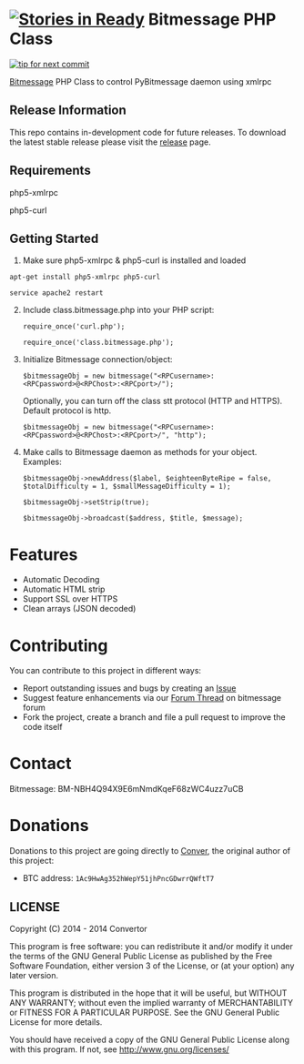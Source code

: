 [![Stories in Ready](https://badge.waffle.io/Conver/class.bitmessage.php.png?label=ready&title=Ready)](https://waffle.io/Conver/class.bitmessage.php)
Bitmessage PHP Class
====================

[![tip for next commit](http://prime4commit.com/projects/112.svg)](http://prime4commit.com/projects/112)

[Bitmessage](https://bitmessage.org/) PHP Class to control PyBitmessage daemon using xmlrpc


Release Information
---------------
This repo contains in-development code for future releases. To download the
latest stable release please visit the [release](https://github.com/Conver/class.bitmessage.php/releases) page.


Requirements
---------------
php5-xmlrpc

php5-curl

Getting Started
---------------
1. Make sure php5-xmlrpc & php5-curl is installed and loaded
    
  `apt-get install php5-xmlrpc php5-curl`

  `service apache2 restart`

2. Include class.bitmessage.php into your PHP script:

	`require_once('curl.php');`
	
	`require_once('class.bitmessage.php');`
    
3. Initialize Bitmessage connection/object:

	`$bitmessageObj = new bitmessage("<RPCusername>:<RPCpassword>@<RPChost>:<RPCport>/");`

	Optionally, you can turn off the class stt protocol (HTTP and HTTPS). Default  protocol is http.

	`$bitmessageObj = new bitmessage("<RPCusername>:<RPCpassword>@<RPChost>:<RPCport>/", "http");`
    
4. Make calls to Bitmessage daemon as methods for your object. Examples:

    `$bitmessageObj->newAddress($label, $eighteenByteRipe = false, $totalDifficulty = 1, $smallMessageDifficulty = 1);`
    
    `$bitmessageObj->setStrip(true);`
    
    `$bitmessageObj->broadcast($address, $title, $message);`
    
Features
========

* Automatic Decoding
* Automatic HTML strip
* Support SSL over HTTPS
* Clean arrays (JSON decoded)

    
Contributing
============

You can contribute to this project in different ways:

* Report outstanding issues and bugs by creating an [Issue](https://github.com/Conver/class.bitmessage.php/issues/new)
* Suggest feature enhancements via our [Forum Thread](https://bitmessage.org/forum) on bitmessage forum
* Fork the project, create a branch and file a pull request to improve the code itself

Contact
=======

Bitmessage: BM-NBH4Q94X9E6mNmdKqeF68zWC4uzz7uCB

Donations
=========

Donations to this project are going directly to [Conver](https://github.com/Conver), the original author of this project:

* BTC address: `1Ac9HwAg352hWepY51jhPncGDwrrQWftT7`


LICENSE
---------------
Copyright (C) 2014 - 2014  Convertor

This program is free software: you can redistribute it and/or modify
it under the terms of the GNU General Public License as published by
the Free Software Foundation, either version 3 of the License, or
(at your option) any later version.

This program is distributed in the hope that it will be useful,
but WITHOUT ANY WARRANTY; without even the implied warranty of
MERCHANTABILITY or FITNESS FOR A PARTICULAR PURPOSE.  See the
GNU General Public License for more details.

You should have received a copy of the GNU General Public License
along with this program.  If not, see <http://www.gnu.org/licenses/>
